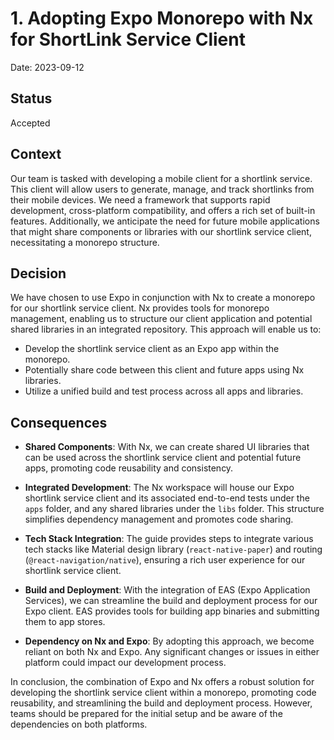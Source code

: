 # 1. Adopting Expo Monorepo with Nx for ShortLink Service Client

Date: 2023-09-12

## Status

Accepted

## Context

Our team is tasked with developing a mobile client for a shortlink service. 
This client will allow users to generate, manage, and track shortlinks from their mobile devices. 
We need a framework that supports rapid development, cross-platform compatibility, and offers a rich set of built-in features. 
Additionally, we anticipate the need for future mobile applications that might share components or 
libraries with our shortlink service client, necessitating a monorepo structure.

## Decision

We have chosen to use Expo in conjunction with Nx to create a monorepo for our shortlink service client. 
Nx provides tools for monorepo management, enabling us to structure our client application and potential shared libraries 
in an integrated repository. This approach will enable us to:

- Develop the shortlink service client as an Expo app within the monorepo.
- Potentially share code between this client and future apps using Nx libraries.
- Utilize a unified build and test process across all apps and libraries.

## Consequences

- **Shared Components**: With Nx, we can create shared UI libraries that can be used across the shortlink service client 
  and potential future apps, promoting code reusability and consistency.

- **Integrated Development**: The Nx workspace will house our Expo shortlink service client and its associated 
  end-to-end tests under the `apps` folder, and any shared libraries under the `libs` folder. This structure simplifies 
  dependency management and promotes code sharing.

- **Tech Stack Integration**: The guide provides steps to integrate various tech stacks like Material design library (`react-native-paper`) 
  and routing (`@react-navigation/native`), ensuring a rich user experience for our shortlink service client.

- **Build and Deployment**: With the integration of EAS (Expo Application Services), we can streamline the build and deployment process 
  for our Expo client. EAS provides tools for building app binaries and submitting them to app stores.

- **Dependency on Nx and Expo**: By adopting this approach, we become reliant on both Nx and Expo. 
  Any significant changes or issues in either platform could impact our development process.

In conclusion, the combination of Expo and Nx offers a robust solution for developing the shortlink service client within a monorepo, 
promoting code reusability, and streamlining the build and deployment process. 
However, teams should be prepared for the initial setup and be aware of the dependencies on both platforms.
